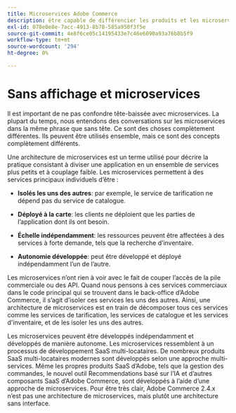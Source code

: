 ```yaml
---
title: Microservices Adobe Commerce
description: être capable de différencier les produits et les microservices en fonction de leur pertinence avec Adobe Commerce ;
exl-id: 078e0e8e-7acc-4913-8b78-585a950f3f5e
source-git-commit: 4e8f6ce05c14195433e7c46e6090a93a76b8b5f9
workflow-type: tm+mt
source-wordcount: '294'
ht-degree: 0%

---
```


# Sans affichage et microservices

Il est important de ne pas confondre tête-baissée avec microservices. La plupart du temps, nous entendons des conversations sur les microservices dans la même phrase que sans tête. Ce sont des choses complètement différentes. Ils peuvent être utilisés ensemble, mais ce sont des concepts complètement différents.

Une architecture de microservices est un terme utilisé pour décrire la pratique consistant à diviser une application en un ensemble de services plus petits et à couplage faible. Les microservices permettent à des services principaux individuels d’être :

- **Isolés les uns des autres**: par exemple, le service de tarification ne dépend pas du service de catalogue.

- **Déployé à la carte**: les clients ne déploient que les parties de l’application dont ils ont besoin.

- **Échelle indépendamment**: les ressources peuvent être affectées à des services à forte demande, tels que la recherche d’inventaire.

- **Autonomie développée**: peut être développé et déployé indépendamment l’un de l’autre.

Les microservices n’ont rien à voir avec le fait de couper l’accès de la pile commerciale ou des API. Quand nous pensons à ces services commerciaux dans le code principal qui se trouvent dans le back-office d’Adobe Commerce, il s’agit d’isoler ces services les uns des autres. Ainsi, une architecture de microservices est en train de décomposer tous ces services comme les services de tarification, les services de catalogue et les services d&#39;inventaire, et de les isoler les uns des autres.

Les microservices peuvent être développés indépendamment et développés de manière autonome. Les microservices ressemblent à un processus de développement SaaS multi-locataires. De nombreux produits SaaS multi-locataires modernes sont développés selon une approche multi-services. Même les propres produits SaaS d’Adobe, tels que la gestion des commandes, le nouvel outil Recommendations basé sur l’IA et d’autres composants SaaS d’Adobe Commerce, sont développés à l’aide d’une approche de microservices. Pour être très clair, Adobe Commerce 2.4.x n’est pas une architecture de microservices, mais plutôt une architecture sans interface.
